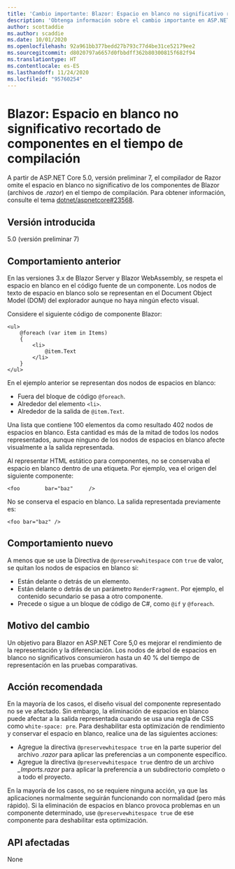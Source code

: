 ```yaml
---
title: 'Cambio importante: Blazor: Espacio en blanco no significativo recortado de componentes en el tiempo de compilación'
description: 'Obtenga información sobre el cambio importante en ASP.NET Core 5.0 titulado Blazor: Espacio en blanco no significativo recortado de componentes en el tiempo de compilación'
author: scottaddie
ms.author: scaddie
ms.date: 10/01/2020
ms.openlocfilehash: 92a961bb377bedd27b793c77d4be31ce52179ee2
ms.sourcegitcommit: d8020797a6657d0fbbdff362b80300815f682f94
ms.translationtype: HT
ms.contentlocale: es-ES
ms.lasthandoff: 11/24/2020
ms.locfileid: "95760254"
---
```

# <a name="blazor-insignificant-whitespace-trimmed-from-components-at-compile-time"></a>Blazor: Espacio en blanco no significativo recortado de componentes en el tiempo de compilación

A partir de ASP.NET Core 5.0, versión preliminar 7, el compilador de Razor omite el espacio en blanco no significativo de los componentes de Blazor (archivos de *.razor*) en el tiempo de compilación. Para obtener información, consulte el tema [dotnet/aspnetcore#23568](https://github.com/dotnet/aspnetcore/issues/23568).

## <a name="version-introduced"></a>Versión introducida

5.0 (versión preliminar 7)

## <a name="old-behavior"></a>Comportamiento anterior

En las versiones 3.x de Blazor Server y Blazor WebAssembly, se respeta el espacio en blanco en el código fuente de un componente. Los nodos de texto de espacio en blanco solo se representan en el Document Object Model (DOM) del explorador aunque no haya ningún efecto visual.

Considere el siguiente código de componente Blazor:

```razor
<ul>
    @foreach (var item in Items)
    {
        <li>
            @item.Text
        </li>
    }
</ul>
```

En el ejemplo anterior se representan dos nodos de espacios en blanco:

* Fuera del bloque de código `@foreach`.
* Alrededor del elemento `<li>`.
* Alrededor de la salida de `@item.Text`.

Una lista que contiene 100 elementos da como resultado 402 nodos de espacios en blanco. Esta cantidad es más de la mitad de todos los nodos representados, aunque ninguno de los nodos de espacios en blanco afecte visualmente a la salida representada.

Al representar HTML estático para componentes, no se conservaba el espacio en blanco dentro de una etiqueta. Por ejemplo, vea el origen del siguiente componente:

```razor
<foo        bar="baz"     />
```

No se conserva el espacio en blanco. La salida representada previamente es:

```razor
<foo bar="baz" />
```

## <a name="new-behavior"></a>Comportamiento nuevo

A menos que se use la Directiva de `@preservewhitespace` con `true` de valor, se quitan los nodos de espacios en blanco si:

* Están delante o detrás de un elemento.
* Están delante o detrás de un parámetro `RenderFragment`. Por ejemplo, el contenido secundario se pasa a otro componente.
* Precede o sigue a un bloque de código de C#, como `@if` y `@foreach`.

## <a name="reason-for-change"></a>Motivo del cambio

Un objetivo para Blazor en ASP.NET Core 5,0 es mejorar el rendimiento de la representación y la diferenciación. Los nodos de árbol de espacios en blanco no significativos consumieron hasta un 40 % del tiempo de representación en las pruebas comparativas.

## <a name="recommended-action"></a>Acción recomendada

En la mayoría de los casos, el diseño visual del componente representado no se ve afectado. Sin embargo, la eliminación de espacios en blanco puede afectar a la salida representada cuando se usa una regla de CSS como `white-space: pre`. Para deshabilitar esta optimización de rendimiento y conservar el espacio en blanco, realice una de las siguientes acciones:

* Agregue la directiva `@preservewhitespace true` en la parte superior del archivo *.razor* para aplicar las preferencias a un componente específico.
* Agregue la directiva `@preservewhitespace true` dentro de un archivo *_Imports.razor* para aplicar la preferencia a un subdirectorio completo o a todo el proyecto.

En la mayoría de los casos, no se requiere ninguna acción, ya que las aplicaciones normalmente seguirán funcionando con normalidad (pero más rápido). Si la eliminación de espacios en blanco provoca problemas en un componente determinado, use `@preservewhitespace true` de ese componente para deshabilitar esta optimización.

## <a name="affected-apis"></a>API afectadas

None

<!--

### Category

ASP.NET Core

### Affected APIs

Not detectable via API analysis

-->

